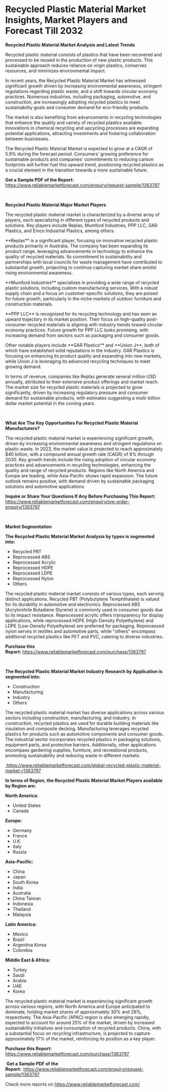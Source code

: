 <p><h1>Recycled Plastic Material Market Insights, Market Players and Forecast Till 2032</h1></p><p><strong>Recycled Plastic Material Market Analysis and Latest Trends</strong></p>
<p><p>Recycled plastic material consists of plastics that have been recovered and processed to be reused in the production of new plastic products. This sustainable approach reduces reliance on virgin plastics, conserves resources, and minimizes environmental impact. </p><p>In recent years, the Recycled Plastic Material Market has witnessed significant growth driven by increasing environmental awareness, stringent regulations regarding plastic waste, and a shift towards circular economy practices. Numerous industries, including packaging, automotive, and construction, are increasingly adopting recycled plastics to meet sustainability goals and consumer demand for eco-friendly products. </p><p>The market is also benefiting from advancements in recycling technologies that enhance the quality and variety of recycled plastics available. Innovations in chemical recycling and upcycling processes are expanding potential applications, attracting investments and fostering collaboration between businesses. </p><p>The Recycled Plastic Material Market is expected to grow at a CAGR of 5.9% during the forecast period. Consumers’ growing preference for sustainable products and companies' commitments to reducing carbon footprints will further fuel this upward trend, positioning recycled plastics as a crucial element in the transition towards a more sustainable future.</p></p>
<p><strong>Get a Sample PDF of the Report:&nbsp;</strong> <a href="https://www.reliablemarketforecast.com/enquiry/request-sample/1363797?utm_campaign=2251&utm_medium=2&utm_source=Github&utm_content=ia&utm_term=30012025&utm_id=recycled-plastic-material">https://www.reliablemarketforecast.com/enquiry/request-sample/1363797</a></p>
<p>&nbsp;</p>
<p><strong>Recycled Plastic Material Major Market Players</strong></p>
<p><p>The recycled plastic material market is characterized by a diverse array of players, each specializing in different types of recycled products and solutions. Key players include Replas, Mumford Industries, PPP LLC, GAR Plastics, and Emco Industrial Plastics, among others.</p><p>**Replas** is a significant player, focusing on innovative recycled plastic products primarily in Australia. The company has been expanding its product range, leveraging advancements in technology to enhance the quality of recycled materials. Its commitment to sustainability and partnerships with local councils for waste management have contributed to substantial growth, projecting to continue capturing market share amidst rising environmental awareness.</p><p>**Mumford Industries** specializes in providing a wide range of recycled plastic solutions, including custom manufacturing services. With a robust supply chain and a focus on customer-specific solutions, they are poised for future growth, particularly in the niche markets of outdoor furniture and construction materials.</p><p>**PPP LLC** is recognized for its recycling technology and has seen an upward trajectory in its market position. Their focus on high-quality post-consumer recycled materials is aligning with industry trends toward circular economy practices. Future growth for PPP LLC looks promising, with increasing demand from sectors such as packaging and consumer goods.</p><p>Other notable players include **GAR Plastics** and **Union J**, both of which have established solid reputations in the industry. GAR Plastics is focusing on enhancing its product quality and expanding into new markets, while Union J is leveraging its advanced recycling techniques to meet growing demand.</p><p>In terms of revenue, companies like Replas generate several million USD annually, attributed to their extensive product offerings and market reach. The market size for recycled plastic materials is projected to grow significantly, driven by increasing regulatory pressure and consumer demand for sustainable products, with estimates suggesting a multi-billion dollar market potential in the coming years.</p></p>
<p>&nbsp;</p>
<p><strong>What Are The Key Opportunities For Recycled Plastic Material Manufacturers?</strong></p>
<p><p>The recycled plastic material market is experiencing significant growth, driven by increasing environmental awareness and stringent regulations on plastic waste. In 2023, the market value is projected to reach approximately $40 billion, with a compound annual growth rate (CAGR) of 8% through 2030. Key growth trends include the rising adoption of circular economy practices and advancements in recycling technologies, enhancing the quality and range of recycled products. Regions like North America and Europe are leading, while Asia-Pacific shows rapid expansion. The future outlook remains positive, with demand driven by sustainable packaging solutions and automotive applications.</p></p>
<p><strong>Inquire or Share Your Questions If Any Before Purchasing This Report:</strong> <a href="https://www.reliablemarketforecast.com/enquiry/pre-order-enquiry/1363797?utm_campaign=2251&utm_medium=2&utm_source=Github&utm_content=ia&utm_term=30012025&utm_id=recycled-plastic-material">https://www.reliablemarketforecast.com/enquiry/pre-order-enquiry/1363797</a></p>
<p>&nbsp;</p>
<p><strong>Market Segmentation</strong></p>
<p><strong>The Recycled Plastic Material Market Analysis by types is segmented into:</strong></p>
<p><ul><li>Recycled PBT</li><li>Reprocessed ABS</li><li>Reprocessed Acrylic</li><li>Reprocessed HDPE</li><li>Reprocessed LDPE</li><li>Reprocessed Nylon</li><li>Others</li></ul></p>
<p><p>The recycled plastic material market consists of various types, each serving distinct applications. Recycled PBT (Polybutylene Terephthalate) is valued for its durability in automotive and electronics. Reprocessed ABS (Acrylonitrile Butadiene Styrene) is commonly used in consumer goods due to its impact resistance. Reprocessed acrylic offers transparency for display applications, while reprocessed HDPE (High-Density Polyethylene) and LDPE (Low-Density Polyethylene) are preferred for packaging. Reprocessed nylon serves in textiles and automotive parts, while "others" encompass additional recycled plastics like PET and PVC, catering to diverse industries.</p></p>
<p><strong>Purchase this Report:&nbsp;</strong><a href="https://www.reliablemarketforecast.com/purchase/1363797?utm_campaign=2251&utm_medium=2&utm_source=Github&utm_content=ia&utm_term=30012025&utm_id=recycled-plastic-material">https://www.reliablemarketforecast.com/purchase/1363797</a></p>
<p>&nbsp;</p>
<p><strong>The Recycled Plastic Material Market Industry Research by Application is segmented into:</strong></p>
<p><ul><li>Construction</li><li>Manufacturing</li><li>Industry</li><li>Others</li></ul></p>
<p><p>The recycled plastic material market has diverse applications across various sectors including construction, manufacturing, and industry. In construction, recycled plastics are used for durable building materials like insulation and composite decking. Manufacturing leverages recycled plastics for products such as automotive components and consumer goods. The industrial sector incorporates recycled plastics in packaging solutions, equipment parts, and protective barriers. Additionally, other applications encompass gardening supplies, furniture, and recreational products, promoting sustainability and reducing waste in different markets.</p></p>
<p><a href="https://www.reliablemarketforecast.com/global-recycled-plastic-material-market-r1363797?utm_campaign=2251&utm_medium=2&utm_source=Github&utm_content=ia&utm_term=30012025&utm_id=recycled-plastic-material">&nbsp;https://www.reliablemarketforecast.com/global-recycled-plastic-material-market-r1363797</a></p>
<p><strong>In terms of Region, the Recycled Plastic Material Market Players available by Region are:</strong></p>
<p>
    <p> <strong> North America: </strong>
        <ul>
            <li>United States</li>
            <li>Canada</li>
        </ul>
        </p> 
    <p> <strong> Europe: </strong>
        <ul>
            <li>Germany</li>
            <li>France</li>
            <li>U.K.</li>
            <li>Italy</li>
            <li>Russia</li>
        </ul>
        </p> 
    <p> <strong> Asia-Pacific: </strong>
        <ul>
            <li>China</li>
            <li>Japan</li>
            <li>South Korea</li>
            <li>India</li>
            <li>Australia</li>
            <li>China Taiwan</li>
            <li>Indonesia</li>
            <li>Thailand</li>
            <li>Malaysia</li>
        </ul>
        </p> 
    <p> <strong> Latin America: </strong>
        <ul>
            <li>Mexico</li>
            <li>Brazil</li>
            <li>Argentina Korea</li>
            <li>Colombia</li>
        </ul>
        </p> 
    <p> <strong> Middle East & Africa: </strong>
        <ul>
            <li>Turkey</li>
            <li>Saudi</li>
            <li>Arabia</li>
            <li>UAE</li>
            <li>Korea</li>
        </ul>
    </p>
    </p>
<p><p>The recycled plastic material market is experiencing significant growth across various regions, with North America and Europe anticipated to dominate, holding market shares of approximately 30% and 28%, respectively. The Asia-Pacific (APAC) region is also emerging rapidly, expected to account for around 25% of the market, driven by increased sustainability initiatives and consumption of recycled products. China, with a substantial focus on recycling infrastructure, is projected to capture approximately 17% of the market, reinforcing its position as a key player.</p></p>
<p><strong>Purchase this Report: </strong><a href="https://www.reliablemarketforecast.com/purchase/1363797?utm_campaign=2251&utm_medium=2&utm_source=Github&utm_content=ia&utm_term=30012025&utm_id=recycled-plastic-material">https://www.reliablemarketforecast.com/purchase/1363797</a></p>
<p>&nbsp;<strong>Get a Sample PDF of the Report:&nbsp;&nbsp;</strong><a href="https://www.reliablemarketforecast.com/enquiry/request-sample/1363797?utm_campaign=2251&utm_medium=2&utm_source=Github&utm_content=ia&utm_term=30012025&utm_id=recycled-plastic-material">https://www.reliablemarketforecast.com/enquiry/request-sample/1363797</a></p>
<p><strong></strong></p>
<p>Check more reports on <a href="https://www.reliablemarketforecast.com/?utm_campaign=2251&utm_medium=2&utm_source=Github&utm_content=ia&utm_term=30012025&utm_id=recycled-plastic-material">https://www.reliablemarketforecast.com/</a></p>
